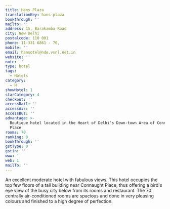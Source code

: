 ```yaml
---
title: Hans Plaza
translationKey: hans-plaza
bookthrough: ''
mailto: ''
address: 15, Barakamba Road
city: New Delhi
postalcode: 110 001
phone: 11-331 6861 - 70,
mobile: ''
email: hansotel@nde.vsnl.net.in
website: ''
note: ''
type: hotel
tags:
  - Hotels
category:
  - H
showHotel: 1
starCategory: 4
checkout: ''
accessRail: ''
accessAir: ''
accessBus: ''
advantage: >-
  Boutique hotel located in the Heart of Delhi's Down-town Area of Connaught
  Place 
rooms: 70
ranking: 0
bookThrough: ''
gstType: 0
gstin: ''
www: ''
web: 1
mailTo: ''
---
```







An excellent moderate hotel with fabulous views. This hotel occupies the top few floors of a tall building near Connaught Place, thus offering a bird's eye view of the busy city below from its rooms and restaurant. The 70 centrally air-conditioned rooms are spacious and done in very pleasing colours and finished to a high degree of perfection.